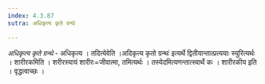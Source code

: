 ```yaml
---
index: 4.3.87
sutra: अधिकृत्य कृते ग्रन्थे

---
```

_अधिकृत्य कृते ग्रन्थे_ - अधिकृत्य । तदित्येवेति ।अदिकृत्य कृतो ग्रन्थः॑ इत्यर्थे द्वितीयान्तात्प्रत्ययाः स्युरित्यर्थः । शारीरकमिति । शरीरस्यायं शारीरः=जीवात्मा, तमित्यर्थः । तस्येदमित्यणन्तात्स्वार्थे कः । शारीरकीय इति । वृद्धत्वाच्छः ।